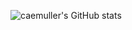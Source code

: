 ![caemuller's GitHub stats](https://github-readme-stats.vercel.app/api?username=caemuller&show_icons=true&theme=radical)
